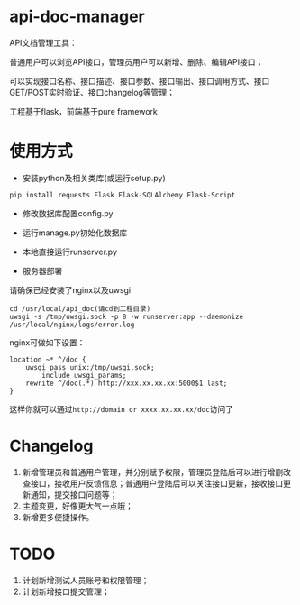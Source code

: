 api-doc-manager
===============
API文档管理工具：

普通用户可以浏览API接口，管理员用户可以新增、删除、编辑API接口；

可以实现接口名称、接口描述、接口参数、接口输出、接口调用方式、接口GET/POST实时验证、接口changelog等管理；

工程基于flask，前端基于pure framework

使用方式
===============
- 安装python及相关类库(或运行setup.py)
```python
pip install requests Flask Flask-SQLAlchemy Flask-Script
```

- 修改数据库配置config.py

- 运行manage.py初始化数据库

- 本地直接运行runserver.py

- 服务器部署

请确保已经安装了nginx以及uwsgi
```
cd /usr/local/api_doc(请cd到工程目录)
uwsgi -s /tmp/uwsgi.sock -p 8 -w runserver:app --daemonize /usr/local/nginx/logs/error.log
```

nginx可做如下设置：
```
location ~* ^/doc {
	uwsgi_pass unix:/tmp/uwsgi.sock;
    	include uwsgi_params;
	rewrite ^/doc(.*) http://xxx.xx.xx.xx:5000$1 last;
}
```

这样你就可以通过`http://domain or xxxx.xx.xx.xx/doc`访问了

Changelog
===============
1. 新增管理员和普通用户管理，并分别赋予权限，管理员登陆后可以进行增删改查接口，接收用户反馈信息；普通用户登陆后可以关注接口更新，接收接口更新通知，提交接口问题等；
2. 主题变更，好像更大气一点哦；
3. 新增更多便捷操作。

TODO
===============
1. 计划新增测试人员账号和权限管理；
2. 计划新增接口提交管理；
